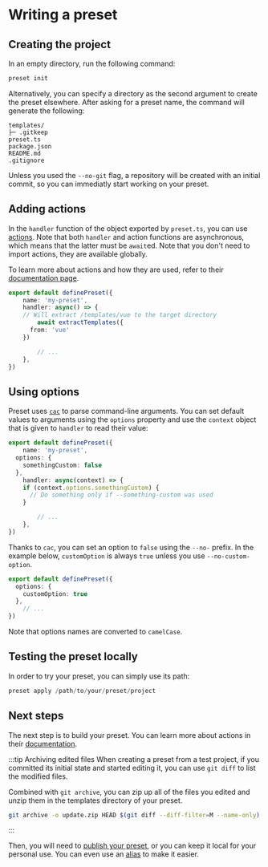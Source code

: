 # Writing a preset

## Creating the project

In an empty directory, run the following command:

```bash
preset init
```

Alternatively, you can specify a directory as the second argument to create the preset elsewhere.
After asking for a preset name, the command will generate the following: 

```
templates/
├─ .gitkeep
preset.ts
package.json
README.md
.gitignore
```

Unless you used the `--no-git` flag, a repository will be created with an initial commit, so you can immediatly start working on your preset.

## Adding actions

In the `handler` function of the object exported by `preset.ts`, you can use [actions](/concepts/actions). Note that both `handler` and action functions are asynchronous, which means that the latter must be `await`ed. Note that you don't need to import actions, they are available globally.

To learn more about actions and how they are used, refer to their [documentation page](/concepts/actions).

```ts
export default definePreset({
	name: 'my-preset',
	handler: async() => {
    // Will extract /templates/vue to the target directory
		await extractTemplates({
      from: 'vue'
    })

		// ...
	},
})
```

## Using options

Preset uses [`cac`](https://github.com/cacjs/cac) to parse command-line arguments. You can set default values to arguments using the `options` property and use the `context` object that is given to `handler` to read their value:

```ts
export default definePreset({
	name: 'my-preset',
  options: {
    somethingCustom: false
  },
	handler: async(context) => {
    if (context.options.somethingCustom) {
      // Do something only if --something-custom was used
    }

		// ...
	},
})
```

Thanks to `cac`, you can set an option to `false` using the `--no-` prefix. In the example below, `customOption` is always `true` unless you use `--no-custom-option`. 

```ts
export default definePreset({
  options: {
    customOption: true
  },
	// ...
})
```

Note that options names are converted to `camelCase`.

## Testing the preset locally

In order to try your preset, you can simply use its path:

```ts
preset apply /path/to/your/preset/project
```

## Next steps

The next step is to build your preset. You can learn more about actions in their [documentation](/concepts/actions).

:::tip Archiving edited files
When creating a preset from a test project, if you committed its initial state and started editing it, you can use `git diff` to list the modified files.

Combined with `git archive`, you can zip up all of the files you edited and unzip them in the templates directory of your preset.

```bash
git archive -o update.zip HEAD $(git diff --diff-filter=M --name-only)
```
:::

Then, you will need to [publish your preset](/guide/hosting), or you can keep it local for your personal use. You can even use an [alias](/guide/using-aliases) to make it easier.

